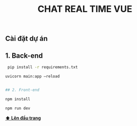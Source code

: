 <center><h1 align="center">
<br>
    <br>
  CHAT REAL TIME VUE
  <br><br>
</h1>
</center>

## Cài đặt dự án

## 1. Back-end

 ```sh
  pip install -r requirements.txt
  ```
  ```sh
  uvicorn main:app –reload
  

## 2. Front-end

  npm install
  ```
  ```sh
  npm run dev
  ```

**[⬆ Lên đầu trang](#cài-đặt-dự-án)**
